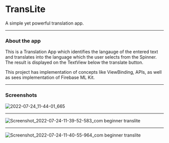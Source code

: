 # TransLite
A simple yet powerful translation app.

---

### About the app

This is a Translation App which identifies the langauge of the entered text and translates into the language which the user selects from the Spinner. The result is displayed on the TextView below the translate button.

This project has implementation of concepts like ViewBinding, APIs,  as well as sees implementation of Firebase ML Kit.

---

### Screenshots


![2022-07-24_11-44-01_665](https://user-images.githubusercontent.com/101785829/180635015-63a3b7f7-22b9-4aea-8610-c4fe7c530b73.jpg)

---

![Screenshot_2022-07-24-11-39-52-583_com beginner translite](https://user-images.githubusercontent.com/101785829/180635021-f014fe96-58be-4cf0-a90a-9edc11d28331.png)

---

![Screenshot_2022-07-24-11-40-55-964_com beginner translite](https://user-images.githubusercontent.com/101785829/180635025-6beeebf5-08c5-4efd-8713-228cef3226c2.png)
